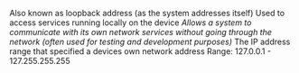 Also known as loopback address (as the system addresses itself)
Used to access services running locally on the device 
*Allows a system to communicate with its own network services without going through the network (often used for testing and development purposes)*
The IP address range that specified a devices own network address
Range:
127.0.0.1 - 127.255.255.255


